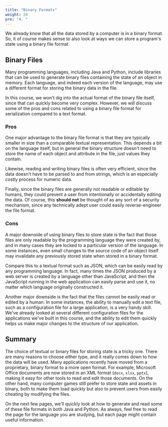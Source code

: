 ```yaml
---
title: "Binary Formats"
weight: 20
pre: "4. "
---
```


We already know that all the data stored by a computer is in a binary format. So, it of course makes sense to also look at ways we can store a program's state using a binary file format. 

## Binary Files

Many programming languages, including Java and Python, include libraries that can be used to generate binary files containing the state of an object in memory. Each language, and indeed each version of the language, may use a different format for storing the binary data in the file.

In this course, we won't dig into the actual format of the binary file itself, since that can quickly become very complex. However, we will discuss some of the pros and cons related to using a binary file format for serialization compared to a text format.

### Pros

One major advantage to the binary file format is that they are typically smaller in size than a comparable textual representation. This depends a bit on the language itself, but in general the binary structure doesn't need to store the name of each object and attribute in the file, just values they contain.

Likewise, reading and writing binary files is often very efficient, since the data doesn't have to be parsed to and from strings, which is an especially costly process for numeric data. 

Finally, since the binary files are generally not readable or editable by humans, they could prevent a user from intentionally or accidentally editing the data. Of course, this **should not** be thought of as any sort of a security mechanism, since any technically adept user could easily reverse-engineer the file format.

### Cons

A major downside of using binary files to store state is the fact that those files are only readable by the programming language they were created by, and in many cases they are locked to a particular version of the language. In some instances, even small changes to the source code of an object itself may invalidate any previously stored state when stored in a binary format.

Compare this to a textual format such as JSON, which can be easily read by any programming language. In fact, many times the JSON produced by a web server is created by a language other than JavaScript, and then the JavaScript running in the web application can easily parse and use it, no matter which language originally constructed it.

Another major downside is the fact that the files cannot be easily read or edited by a human. In some instances, the ability to manually edit a text file, such as a configuration file for a large application, is a very handy skill. We've already looked at several different configuration files for the applications we've built in this course, and the ability to edit them quickly helps us make major changes to the structure of our application. 

## Summary

The choice of textual or binary files for storing state is a tricky one. There are many reasons to choose either type, and it really comes down to how the data will be used. Many applications recently have moved from a proprietary, binary format to a more open format. For example, Microsoft Office documents are now stored in an XML format (`docx`, `xlsx`, `pptx`), making it easy for other tools to read and edit those documents. On the other hand, many computer games still prefer to store state and assets in binary, both to make them load quickly but also to prevent users from easily cheating by modifying the files. 

On the next few pages, we'll quickly look at how to generate and read some of these file formats in both Java and Python. As always, feel free to read the page for the language you are studying, but each page might contain useful information.
